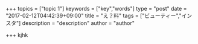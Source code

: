 +++ topics = ["topic 1"] keywords = ["key","words"] type = "post" date = "2017-02-12T04:42:39+09:00" 
title = "え？料" 
tags = ["ビューティー","インスタ"] 
description = "description" author = "author"

+++
kjhk
